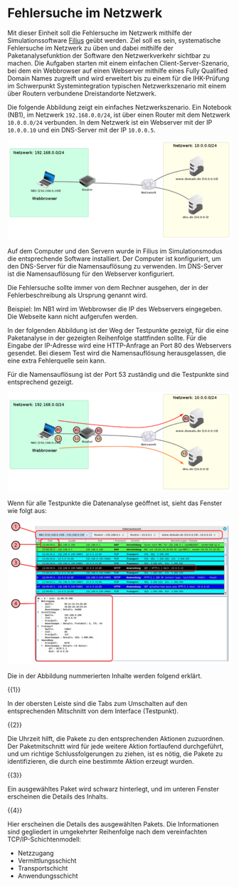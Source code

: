 <!--
author:   Günter Dannoritzer
email:    g.dannoritzer@wvs-ffm.de
version:  0.1.0
date:     02.02.2025
language: de
narrator: Deutsch Female

comment:  Fehlersuche im Netzwerk

icon:    https://raw.githubusercontent.com/dsp77/wvs-liascript/0938e2e0ce751e270e3e36b8ecfeb09044a41aa0/wvs-logo.png
logo:     02_img/logo-net-ts.jpg

tags:     LiaScript, Netzwerk, Fehlersuche, Filius

link:     https://cdn.jsdelivr.net/chartist.js/latest/chartist.min.css

script:   https://cdn.jsdelivr.net/chartist.js/latest/chartist.min.js

attribute: Lizenz: [CC BY-SA](https://creativecommons.org/licenses/by-sa/4.0/)
-->
# Fehlersuche im Netzwerk

Mit dieser Einheit soll die Fehlersuche im Netzwerk mithilfe der Simulationssoftware [Filius](https://www.lernsoftware-filius.de/) geübt werden. Ziel soll es sein, systematische Fehlersuche im Netzwerk zu üben und dabei mithilfe der Paketanalysefunktion der Software den Netzwerkverkehr sichtbar zu machen. Die Aufgaben starten mit einem einfachen Client-Server-Szenario, bei dem ein Webbrowser auf einen Webserver mithilfe eines Fully Qualified Domain Names zugreift und wird erweitert bis zu einem für die IHK-Prüfung im Schwerpunkt Systemintegration typischen Netzwerkszenario mit einem über Routern verbundene Dreistandorte Netzwerk.

Die folgende Abbildung zeigt ein einfaches Netzwerkszenario. Ein Notebook (NB1), im Netzwerk `192.168.0.0/24`, ist über einen Router mit dem Netzwerk `10.0.0.0/24` verbunden. In dem Netzwerk ist ein Webserver mit der IP `10.0.0.10` und ein DNS-Server mit der IP `10.0.0.5`.

![Einfaches Client-Server-Szenario](02_img/lf12-10-www-dns-client-server.png)

Auf dem Computer und den Servern wurde in Filius im Simulationsmodus die entsprechende Software installiert. Der Computer ist konfiguriert, um den DNS-Server für die Namensauflösung zu verwenden. Im DNS-Server ist die Namensauflösung für den Webserver konfiguriert.

Die Fehlersuche sollte immer von dem Rechner ausgehen, der in der Fehlerbeschreibung als Ursprung genannt wird.

Beispiel: Im NB1 wird im Webbrowser die IP des Webservers eingegeben. Die Webseite kann nicht aufgerufen werden.

In der folgenden Abbildung ist der Weg der Testpunkte gezeigt, für die eine Paketanalyse in der gezeigten Reihenfolge stattfinden sollte. Für die Eingabe der IP-Adresse wird eine HTTP-Anfrage an Port 80 des Webservers gesendet. Bei diesem Test wird die Namensauflösung herausgelassen, die eine extra Fehlerquelle sein kann.

Für die Namensauflösung ist der Port 53 zuständig und die Testpunkte sind entsprechend gezeigt.

![Testpunkte bei der Fehlersuche](02_img/lf12-10-www-dns-client-server-testpunkte.svg)

Wenn für alle Testpunkte die Datenanalyse geöffnet ist, sieht das Fenster wie folgt aus:

![Datenmitschnitt im Detail](02_img/lf12-10-www-dns-client-server-datenaustausch-details.svg)


Die in der Abbildung nummerierten Inhalte werden folgend erklärt.

{{1}}

In der obersten Leiste sind die Tabs zum Umschalten auf den entsprechenden Mitschnitt von dem Interface (Testpunkt).

{{2}}

Die Uhrzeit hilft, die Pakete zu den entsprechenden Aktionen zuzuordnen. Der Paketmitschnitt wird für jede weitere Aktion fortlaufend durchgeführt, und um richtige Schlussfolgerungen zu ziehen, ist es nötig, die Pakete zu identifizieren, die durch eine bestimmte Aktion erzeugt wurden.

{{3}}

Ein ausgewähltes Paket wird schwarz hinterlegt, und im unteren Fenster erscheinen die Details des Inhalts.

{{4}}

Hier erscheinen die Details des ausgewählten Pakets. Die Informationen sind gegliedert in umgekehrter Reihenfolge nach dem vereinfachten TCP/IP-Schichtenmodell:

 * Netzzugang
 * Vermittlungsschicht
 * Transportschicht
 * Anwendungsschicht



